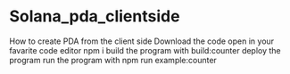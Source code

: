 # Solana_pda_clientside
How to create PDA from the client side
Download the code
open in your favarite code editor
npm i
build the program with build:counter
deploy the program
run the program with npm run example:counter
